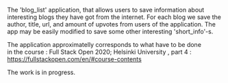 The 'blog_list' application, that allows users to save information about interesting blogs they have got from the internet. 
For each blog we save the author, title, url, and amount of upvotes from users of the application. 
The app may be easily modified to save some other interesting 'short_info'-s.

The application approximatelly corresponds to what have to be done  
in the course : 
Full Stack Open 2020; Helsinki University , part 4 : https://fullstackopen.com/en/#course-contents  

The work is in progress.


